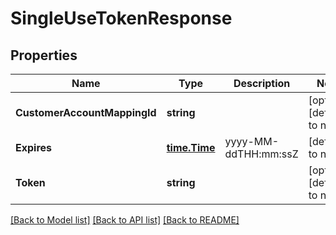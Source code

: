 # SingleUseTokenResponse

## Properties
Name | Type | Description | Notes
------------ | ------------- | ------------- | -------------
**CustomerAccountMappingId** | **string** |  | [optional] [default to null]
**Expires** | [**time.Time**](time.Time.md) | yyyy-MM-ddTHH:mm:ssZ | [default to null]
**Token** | **string** |  | [optional] [default to null]

[[Back to Model list]](../README.md#documentation-for-models) [[Back to API list]](../README.md#documentation-for-api-endpoints) [[Back to README]](../README.md)

